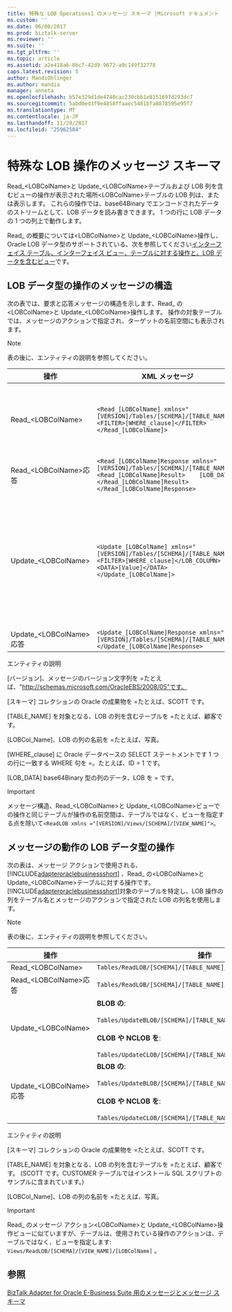 ```yaml
---
title: 特殊な LOB Operations1 のメッセージ スキーマ |Microsoft ドキュメント
ms.custom: ''
ms.date: 06/08/2017
ms.prod: biztalk-server
ms.reviewer: ''
ms.suite: ''
ms.tgt_pltfrm: ''
ms.topic: article
ms.assetid: a2e418a6-8bc7-42d9-9672-a9c149f32778
caps.latest.revision: 5
author: MandiOhlinger
ms.author: mandia
manager: anneta
ms.openlocfilehash: b57e329d1de4740cac230cbb1e8151697d293dc7
ms.sourcegitcommit: 5abd0ed3f9e4858ffaaec5481bfa8878595e95f7
ms.translationtype: MT
ms.contentlocale: ja-JP
ms.lasthandoff: 11/28/2017
ms.locfileid: "25962584"
---
```

# <a name="message-schemas-for-special-lob-operations"></a>特殊な LOB 操作のメッセージ スキーマ
Read_\<LOBColName\>と Update_\<LOBColName\>テーブルおよび LOB 列を含むビューの操作が表示された場所\<LOBColName\>テーブルの LOB 列は、または表示します。 これらの操作では、base64Binary でエンコードされたデータのストリームとして、LOB データを読み書きできます。 1 つの行に LOB データの 1 つの列上で動作します。  
  
 Read_ の概要については\<LOBColName\>と Update_\<LOBColName\>操作し、Oracle LOB データ型のサポートされている、次を参照してください[インターフェイス テーブル、インターフェイス ビュー、テーブルに対する操作と。LOB データを含むビュー](../../adapters-and-accelerators/adapter-oracle-ebs/read-and-update-on-interface-tables-and-views-with-large-object-data-types.md)です。  
  
## <a name="message-structure-of-lob-data-type-operations"></a>LOB データ型の操作のメッセージの構造  
 次の表では、要求と応答メッセージの構造を示します、Read_ の\<LOBColName\>と Update_\<LOBColName\>操作します。 操作の対象テーブルでは、メッセージのアクションで指定され、ターゲットの名前空間にも表示されます。  
  
> [!NOTE]
>  表の後に、エンティティの説明を参照してください。  
  
|操作|XML メッセージ|Description|  
|---------------|-----------------|-----------------|  
|Read_\<LOBColName\>|`<Read_[LOBColName] xmlns="[VERSION]/Tables/[SCHEMA]/[TABLE_NAME]">  <FILTER>[WHERE_clause]</FILTER></Read_[LOBColName]>`|LOB データ、一致する行が where フィルター要素で指定された句が返されます。 Where 句が 1 つの行のみを一致する必要があります。 1 つ以上の一致する行がある場合、[!INCLUDE[adapteroraclebusinessshort](../../includes/adapteroraclebusinessshort-md.md)]例外がスローされます。|  
|Read_\<LOBColName\>応答|`<Read_[LOBColName]Response xmlns="[VERSION]/Tables/[SCHEMA]/[TABLE_NAME]">  <Read_[LOBColName]Result>    [LOB_DATA]  </Read_[LOBColName]Result></Read_[LOBColName]Response>`|LOB データは、base64Binary でエンコードされたデータのストリームとして返されます。|  
|Update_\<LOBColName\>|`<Update_[LOBColName] xmlns="[VERSION]/Tables/[SCHEMA]/[TABLE_NAME]">  <FILTER>[WHERE_clause]</LOB_COLUMN>  <DATA>[Value]</DATA></Update_[LOBColName]>`|LOB データ where に一致する行のフィルター要素で指定されている句は、データで更新、\<データ\>要素。 Where 句が 1 つの行のみを一致する必要があります。 1 つ以上の一致する行がある場合、[!INCLUDE[adapteroraclebusinessshort](../../includes/adapteroraclebusinessshort-md.md)]例外をスローします。<br /><br /> **注**BLOB 列の更新中に、\<データ\>要素に base64 でエンコードされた値が含まれて常にする必要があります。 CLOB、NCLOB、ため、\<データ\>要素は、文字列値を持つことができます。|  
|Update_\<LOBColName\>応答|`<Update_[LOBColName]Response xmlns="[VERSION]/Tables/[SCHEMA]/[TABLE_NAME]"></Update_[LOBColName]Response>`|空の応答が返されます。|  
  
 エンティティの説明  
  
 [バージョン]、メッセージのバージョン文字列を =たとえば、"http://schemas.microsoft.com/OracleEBS/2008/05"です。  
  
 [スキーマ] コレクションの Oracle の成果物を =たとえば、SCOTT です。  
  
 [TABLE_NAME] を対象となる、LOB の列を含むテーブルを =たとえば、顧客です。  
  
 [LOBCol_Name]、LOB の列の名前を =たとえば、写真。  
  
 [WHERE_clause] に Oracle データベースの SELECT ステートメントです 1 つの行に一致する WHERE 句を =。たとえば、ID = 1 です。  
  
 [LOB_DATA] base64Binary 型の列のデータ、LOB を = です。  
  
> [!IMPORTANT]
>  メッセージ構造、Read_\<LOBColName\>と Update_\<LOBColName\>ビューでの操作と同じテーブルが操作の名前空間は、テーブルではなく、ビューを指定する点を除いて`<ReadLOB xmlns ="[VERSION]/Views/[SCHEMA]/[VIEW_NAME]">`。  
  
## <a name="message-actions-for-lob-data-type-operations"></a>メッセージの動作の LOB データ型の操作  
 次の表は、メッセージ アクションで使用される、 [!INCLUDE[adapteroraclebusinessshort](../../includes/adapteroraclebusinessshort-md.md)] 、Read_ の\<LOBColName\>と Update_\<LOBColName\>テーブルに対する操作です。 [!INCLUDE[adapteroraclebusinessshort](../../includes/adapteroraclebusinessshort-md.md)]対象のテーブルを特定し、LOB 操作の列をテーブル名とメッセージのアクションで指定された LOB の列名を使用します。  
  
> [!NOTE]
>  表の後に、エンティティの説明を参照してください。  
  
|操作|操作|例|  
|---------------|------------|-------------|  
|Read_\<LOBColName\>|`Tables/ReadLOB/[SCHEMA]/[TABLE_NAME]/[LOBColName]`|`Tables/ReadLOB/SCOTT/CUSTOMER/Photo`|  
|Read_\<LOBColName\>応答|`Tables/ReadLOB/[SCHEMA]/[TABLE_NAME]/[LOBColName]/response`|`Tables/ReadLOB/SCOTT/CUSTOMER/Photo/response`|  
|Update_\<LOBColName\>|**BLOB の**:<br /><br /> `Tables/UpdateBLOB/[SCHEMA]/[TABLE_NAME]/[LOBColName]`<br /><br /> **CLOB や NCLOB を**:<br /><br /> `Tables/UpdateCLOB/[SCHEMA]/[TABLE_NAME]/[LOBColName]`|**BLOB の**:<br /><br /> `Tables/UpdateBLOB/SCOTT/CUSTOMER/Photo/`<br /><br /> **CLOB や NCLOB を**:<br /><br /> `Tables/UpdateCLOB/SCOTT/CUSTOMER/Photo1/`|  
|Update_\<LOBColName\>応答|**BLOB の**:<br /><br /> `Tables/UpdateBLOB/[SCHEMA]/[TABLE_NAME]/[LOBColName]/response`<br /><br /> **CLOB や NCLOB を**:<br /><br /> `Tables/UpdateCLOB/[SCHEMA]/[TABLE_NAME]/[LOBColName]/response`|**BLOB の**:<br /><br /> `Tables/UpdateBLOB/SCOTT/CUSTOMER/Photo/response`<br /><br /> **CLOB や NCLOB を**:<br /><br /> `Tables/UpdateCLOB/SCOTT/CUSTOMER/Photo1/response`|  
  
 エンティティの説明  
  
 [スキーマ] コレクションの Oracle の成果物を =たとえば、SCOTT です。  
  
 [TABLE_NAME] を対象となる、LOB の列を含むテーブルを =たとえば、顧客です。 (SCOTT です。CUSTOMER テーブルではインストール SQL スクリプトのサンプルに含まれています。)  
  
 [LOBCol_Name]、LOB の列の名前を =たとえば、写真。  
  
> [!IMPORTANT]
>  Read_ のメッセージ アクション\<LOBColName\>と Update_\<LOBColName\>操作ビューに似ていますが、テーブルは、使用されている操作のアクションは、テーブルではなく、ビューを指定します: `Views/ReadLOB/[SCHEMA]/[VIEW_NAME]/[LOBColName]` 。  
  
## <a name="see-also"></a>参照  
 [BizTalk Adapter for Oracle E-Business Suite 用のメッセージとメッセージ スキーマ](../../adapters-and-accelerators/adapter-oracle-ebs/messages-and-message-schemas-for-biztalk-adapter-for-oracle-e-business-suite.md)